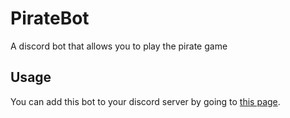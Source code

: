 # PirateBot
A discord bot that allows you to play the pirate game

## Usage

You can add this bot to your discord server by going to [this page](https://discord.com/api/oauth2/authorize?client_id=938879385870676008&permissions=149251632208&scope=bot).
